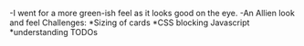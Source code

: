 -I went for a more green-ish feel as it looks good on the eye.
-An Allien look and feel
Challenges:
*Sizing of cards
*CSS blocking Javascript
*understanding TODOs 
